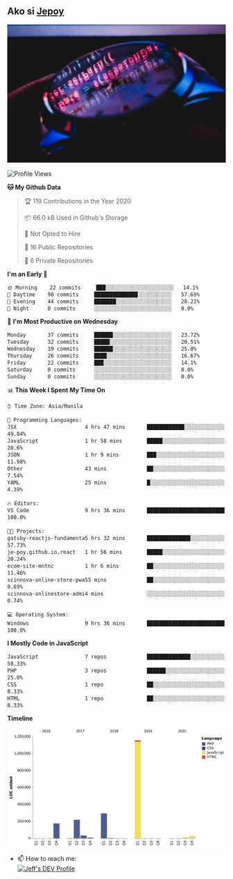 ## Ako si [Jepoy](https://github.com/je-poy)
![je-poy-cover-img](imgs/cover.jpeg)

<!--START_SECTION:waka-->
![Profile Views](http://img.shields.io/badge/Profile%20Views-0-blue)

**🐱 My Github Data** 

> 🏆 119 Contributions in the Year 2020
 > 
> 📦 66.0 kB Used in Github's Storage 
 > 
> 🚫 Not Opted to Hire
 > 
> 📜 16 Public Repositories
 > 
> 🔑 6 Private Repositories 

**I'm an Early 🐤** 

```text
🌞 Morning    22 commits     ███░░░░░░░░░░░░░░░░░░░░░░   14.1% 
🌆 Daytime    90 commits     ██████████████░░░░░░░░░░░   57.69% 
🌃 Evening    44 commits     ███████░░░░░░░░░░░░░░░░░░   28.21% 
🌙 Night      0 commits      ░░░░░░░░░░░░░░░░░░░░░░░░░   0.0%

```
📅 **I'm Most Productive on Wednesday** 

```text
Monday       37 commits     ██████░░░░░░░░░░░░░░░░░░░   23.72% 
Tuesday      32 commits     █████░░░░░░░░░░░░░░░░░░░░   20.51% 
Wednesday    39 commits     ██████░░░░░░░░░░░░░░░░░░░   25.0% 
Thursday     26 commits     ████░░░░░░░░░░░░░░░░░░░░░   16.67% 
Friday       22 commits     ███░░░░░░░░░░░░░░░░░░░░░░   14.1% 
Saturday     0 commits      ░░░░░░░░░░░░░░░░░░░░░░░░░   0.0% 
Sunday       0 commits      ░░░░░░░░░░░░░░░░░░░░░░░░░   0.0%

```


📊 **This Week I Spent My Time On** 

```text
⌚︎ Time Zone: Asia/Manila

💬 Programming Languages: 
JSX                      4 hrs 47 mins       ████████████░░░░░░░░░░░░░   49.84% 
JavaScript               1 hr 58 mins        █████░░░░░░░░░░░░░░░░░░░░   20.6% 
JSON                     1 hr 9 mins         ███░░░░░░░░░░░░░░░░░░░░░░   11.98% 
Other                    43 mins             ██░░░░░░░░░░░░░░░░░░░░░░░   7.54% 
YAML                     25 mins             █░░░░░░░░░░░░░░░░░░░░░░░░   4.39%

🔥 Editors: 
VS Code                  9 hrs 36 mins       █████████████████████████   100.0%

🐱‍💻 Projects: 
gatsby-reactjs-fundamenta5 hrs 32 mins       ██████████████░░░░░░░░░░░   57.73% 
je-poy.github.io.react   1 hr 56 mins        █████░░░░░░░░░░░░░░░░░░░░   20.24% 
ecom-site-mntnc          1 hr 6 mins         ██░░░░░░░░░░░░░░░░░░░░░░░   11.46% 
scinnova-online-store-pwa55 mins             ██░░░░░░░░░░░░░░░░░░░░░░░   9.69% 
scinnova-onlinestore-admi4 mins              ░░░░░░░░░░░░░░░░░░░░░░░░░   0.74%

💻 Operating System: 
Windows                  9 hrs 36 mins       █████████████████████████   100.0%

```

**I Mostly Code in JavaScript** 

```text
JavaScript               7 repos             ██████████████░░░░░░░░░░░   58.33% 
PHP                      3 repos             ██████░░░░░░░░░░░░░░░░░░░   25.0% 
CSS                      1 repo              ██░░░░░░░░░░░░░░░░░░░░░░░   8.33% 
HTML                     1 repo              ██░░░░░░░░░░░░░░░░░░░░░░░   8.33%

```


**Timeline**

![Chart not found](https://github.com/je-poy/je-poy/blob/master/charts/bar_graph.png) 


<!--END_SECTION:waka-->

- 📫 How to reach me: <br />
[<img src="https://d2fltix0v2e0sb.cloudfront.net/dev-badge.svg" width="50" alt="Jeff's DEV Profile" />](https://dev.to/jepoy)
<!--
**je-poy/je-poy** is a ✨ _special_ ✨ repository because its `README.md` (this file) appears on your GitHub profile.

Here are some ideas to get you started:

- 🔭 I’m currently working on ...
- 🌱 I’m currently learning ...
- 👯 I’m looking to collaborate on ...
- 🤔 I’m looking for help with ...
- 💬 Ask me about ...

- 😄 Pronouns: ...
- ⚡ Fun fact: ...
-->
